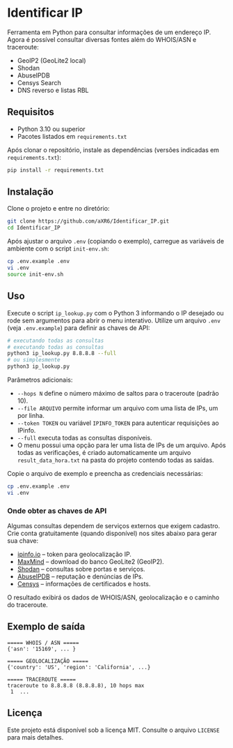 # Identificar IP

Ferramenta em Python para consultar informações de um endereço IP. Agora é possível consultar diversas fontes além do WHOIS/ASN e traceroute:

- GeoIP2 (GeoLite2 local)
- Shodan
- AbuseIPDB
- Censys Search
- DNS reverso e listas RBL

## Requisitos

- Python 3.10 ou superior
- Pacotes listados em `requirements.txt`

Após clonar o repositório, instale as dependências (versões indicadas em `requirements.txt`):

```bash
pip install -r requirements.txt
```

## Instalação

Clone o projeto e entre no diretório:

```bash
git clone https://github.com/aXR6/Identificar_IP.git
cd Identificar_IP
```

Após ajustar o arquivo `.env` (copiando o exemplo), carregue as variáveis de
ambiente com o script `init-env.sh`:

```bash
cp .env.example .env
vi .env
source init-env.sh
```

## Uso

Execute o script `ip_lookup.py` com o Python 3 informando o IP desejado ou rode sem argumentos para abrir o menu interativo. Utilize um arquivo `.env` (veja `.env.example`) para definir as chaves de API:

```bash
# executando todas as consultas
# executando todas as consultas
python3 ip_lookup.py 8.8.8.8 --full
# ou simplesmente
python3 ip_lookup.py
```

Parâmetros adicionais:

- `--hops N` define o número máximo de saltos para o traceroute (padrão 10).
- `--file ARQUIVO` permite informar um arquivo com uma lista de IPs, um por linha.
- `--token TOKEN` ou variável `IPINFO_TOKEN` para autenticar requisições ao IPinfo.
- `--full` executa todas as consultas disponíveis.
- O menu possui uma opção para ler uma lista de IPs de um arquivo. Após todas as
  verificações, é criado automaticamente um arquivo `result_data_hora.txt` na pasta do
  projeto contendo todas as saídas.

Copie o arquivo de exemplo e preencha as credenciais necessárias:

```bash
cp .env.example .env
vi .env
```
### Onde obter as chaves de API

Algumas consultas dependem de serviços externos que exigem cadastro. Crie conta
gratuitamente (quando disponível) nos sites abaixo para gerar sua chave:

- [ipinfo.io](https://ipinfo.io/) – token para geolocalização IP.
- [MaxMind](https://www.maxmind.com/) – download do banco GeoLite2 (GeoIP2).
- [Shodan](https://www.shodan.io/) – consultas sobre portas e serviços.
- [AbuseIPDB](https://www.abuseipdb.com/) – reputação e denúncias de IPs.
- [Censys](https://search.censys.io/) – informações de certificados e hosts.

O resultado exibirá os dados de WHOIS/ASN, geolocalização e o caminho do traceroute.

## Exemplo de saída

```
===== WHOIS / ASN =====
{'asn': '15169', ... }

===== GEOLOCALIZAÇÃO =====
{'country': 'US', 'region': 'California', ...}

===== TRACEROUTE =====
traceroute to 8.8.8.8 (8.8.8.8), 10 hops max
 1  ...
```

## Licença

Este projeto está disponível sob a licença MIT. Consulte o arquivo `LICENSE` para mais detalhes.

